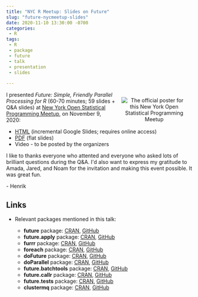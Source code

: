 ```yaml
---
title: "NYC R Meetup: Slides on Future"
slug: "future-nycmeetup-slides"
date: 2020-11-10 13:30:00 -0700
categories:
 - R
tags:
 - R
 - package
 - future
 - talk
 - presentation
 - slides
 
---
```



<div style="width: 35%; margin: 2ex; float: right;"/>
 <center>
   <img src="/post/poster-for-nycmeetup2020-talk.png" alt="The official poster for this New York Open Statistical Programming Meetup"/>
 </center>
</div>


I presented _Future: Simple, Friendly Parallel Processing for R_ (60-70 minutes; 59 slides + Q&A slides) at [New York Open Statistical Programming Meetup](https://nyhackr.org/), on November 9, 2020:

* [HTML](https://docs.google.com/presentation/d/1E2Gcm33_uMrhQL7jLzodlMXUefnSshHUdYsoXWAkFYE/edit?usp=sharing) (incremental Google Slides; requires online access)
* [PDF](https://www.jottr.org/presentations/NYCMeetup2020/BengtssonH_20191109-futures-NYC.pdf) (flat slides)
* Video - to be posted by the organizers

I like to thanks everyone who attented and everyone who asked lots of brilliant questions during the Q&A.  I'd also want to express my gratitude to Amada, Jared, and Noam for the invitation and making this event possible.  It was great fun.

\- Henrik


## Links

* Relevant packages mentioned in this talk:

  * **future** package: [CRAN](https://cran.r-project.org/package=future), [GitHub](https://github.com/HenrikBengtsson/future)
  * **future.apply** package: [CRAN](https://cran.r-project.org/package=future.apply), [GitHub](https://github.com/HenrikBengtsson/future.apply)
  * **furrr** package: [CRAN](https://cran.r-project.org/package=furrr), [GitHub](https://github.com/DavisVaughan/furrr)
  * **foreach** package: [CRAN](https://cran.r-project.org/package=foreach), [GitHub](https://github.com/RevolutionAnalytics/foreach)
  * **doFuture** package: [CRAN](https://cran.r-project.org/package=doFuture), [GitHub](https://github.com/HenrikBengtsson/doFuture)
  * **doParallel** package: [CRAN](https://cran.r-project.org/package=doParallel), [GitHub](https://github.com/RevolutionAnalytics/doParallel)
  * **future.batchtools** package: [CRAN](https://cran.r-project.org/package=future.batchtools), [GitHub](https://github.com/HenrikBengtsson/future.batchtools)
  * **future.callr** package: [CRAN](https://cran.r-project.org/package=future.callr), [GitHub](https://github.com/HenrikBengtsson/future.callr)
  * **future.tests** package: [CRAN](https://cran.r-project.org/package=future.tests), [GitHub](https://github.com/HenrikBengtsson/future.tests)
  * **clustermq** package: [CRAN](https://cran.r-project.org/package=clustermq), [GitHub](https://github.com/mschubert/clustermq/issues)
